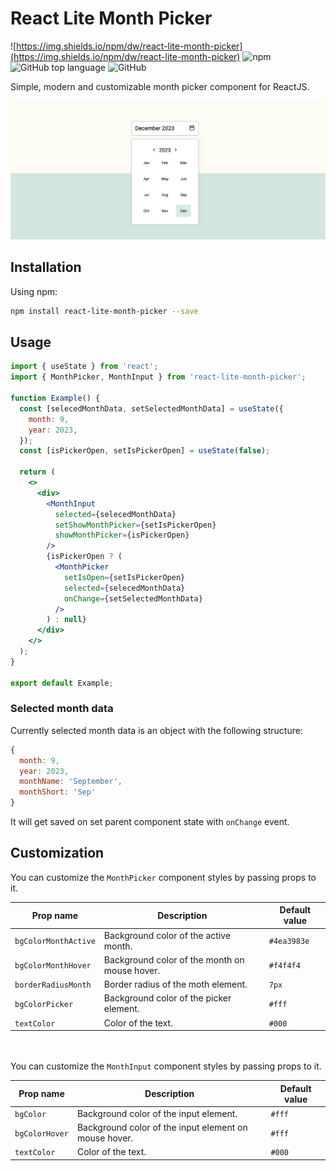 # React Lite Month Picker

![https://img.shields.io/npm/dw/react-lite-month-picker](https://img.shields.io/npm/dw/react-lite-month-picker) ![npm](https://img.shields.io/npm/v/react-lite-month-picker) ![GitHub top language](https://img.shields.io/github/languages/top/henripar/react-lite-month-picker)  ![GitHub](https://img.shields.io/github/license/henripar/react-lite-month-picker)

Simple, modern and customizable month picker component for ReactJS.

![React Lite Month Picker](./src/assets/header-cover.png)


## Installation

Using npm:

```bash
npm install react-lite-month-picker --save
```

## Usage

```jsx
import { useState } from 'react';
import { MonthPicker, MonthInput } from 'react-lite-month-picker';

function Example() {
  const [selecedMonthData, setSelectedMonthData] = useState({
    month: 9,
    year: 2023,
  });
  const [isPickerOpen, setIsPickerOpen] = useState(false);

  return (
    <>
      <div>
        <MonthInput
          selected={selecedMonthData}
          setShowMonthPicker={setIsPickerOpen}
          showMonthPicker={isPickerOpen}
        />
        {isPickerOpen ? (
          <MonthPicker
            setIsOpen={setIsPickerOpen}
            selected={selecedMonthData}
            onChange={setSelectedMonthData}
          />
        ) : null}
      </div>
    </>
  );
}

export default Example;
```

### Selected month data

Currently selected month data is an object with the following structure:

```js
{
  month: 9,
  year: 2023,
  monthName: 'September',
  monthShort: 'Sep'
}
```

It will get saved on set parent component state with `onChange` event.

## Customization

You can customize the `MonthPicker` component styles by passing props to it.

| Prop name            | Description                                   | Default value |
| -------------------- | --------------------------------------------- | ------------- |
| `bgColorMonthActive` | Background color of the active month.         | `#4ea3983e`   |
| `bgColorMonthHover`  | Background color of the month on mouse hover. | `#f4f4f4`     |
| `borderRadiusMonth`  | Border radius of the moth element.            | `7px`         |
| `bgColorPicker `     | Background color of the picker element.       | `#fff`        |
| `textColor`          | Color of the text.                            | `#000`        |

\
\
You can customize the `MonthInput` component styles by passing props to it.

| Prop name      | Description                                           | Default value |
| -------------- | ----------------------------------------------------- | ------------- |
| `bgColor`      | Background color of the input element.                | `#fff`        |
| `bgColorHover` | Background color of the input element on mouse hover. | `#fff`        |
| `textColor`    | Color of the text.                                    | `#000`        |
